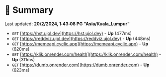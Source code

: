 # 📖 Summary
Last updated: **20/2/2024, 1:43:08 PG "Asia/Kuala_Lumpur"**

- `GET` [https://hst.ujol.dev](https://hst.ujol.dev) - **Up** (477ms)
- `GET` [https://reddviz.ujol.dev](https://reddviz.ujol.dev) - **Up** (448ms)
- `GET` [https://memeapi.cyclic.app](https://memeapi.cyclic.app) - **Up** (620ms)
- `GET` [https://klik.onrender.com/health](https://klik.onrender.com/health) - **Up** (311ms)
- `GET` [https://dumb.onrender.com](https://dumb.onrender.com) - **Up** (623ms)
